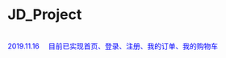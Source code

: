 # JD_Project
<br />
 <font color="blue">2019.11.16  </font>
&emsp;<font color="blue">目前已实现首页、登录、注册、我的订单、我的购物车</font>
